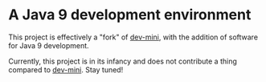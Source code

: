 # A Java 9 development environment

This project is effectively a "fork" of [dev-mini][intro-1], with the addition
of software for Java 9 development.

Currently, this project is in its infancy and does not contribute a thing
compared to [dev-mini][intro-1]. Stay tuned!

[intro-1]: https://github.com/martinanderssondotcom/dev-mini